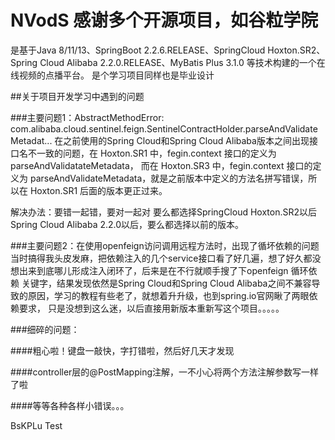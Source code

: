 # NVodS 感谢多个开源项目，如谷粒学院
是基于Java 8/11/13、SpringBoot 2.2.6.RELEASE、SpringCloud Hoxton.SR2、Spring Cloud Alibaba 2.2.0.RELEASE、MyBatis Plus 3.1.0
等技术构建的一个在线视频的点播平台。
是个学习项目同样也是毕业设计

##关于项目开发学习中遇到的问题

###主要问题1：AbstractMethodError: com.alibaba.cloud.sentinel.feign.SentinelContractHolder.parseAndValidateMetadat...
在之前使用的Spring Cloud和Spring Cloud Alibaba版本之间出现接口名不一致的问题，在 Hoxton.SR1 中，fegin.context 接口的定义为 parseAndValidatateMetadata，
而在 Hoxton.SR3 中，fegin.context 接口的定义为 parseAndValidateMetadata，就是之前版本中定义的方法名拼写错误，所以在 Hoxton.SR1 后面的版本更正过来。

解决办法：要错一起错，要对一起对  要么都选择SpringCloud Hoxton.SR2以后 Spring Cloud Alibaba 2.2.0以后，要么都选择以前的版本。

###主要问题2：在使用openfeign访问调用远程方法时，出现了循坏依赖的问题
当时搞得我头皮发麻，把依赖注入的几个service接口看了好几遍，想了好久都没想出来到底哪儿形成注入闭环了，后来是在不行就顺手搜了下openfeign 循环依赖
关键字，结果发现依然是Spring Cloud和Spring Cloud Alibaba之间不兼容导致的原因，学习的教程有些老了，就想着升升级，也到spring.io官网瞅了两眼依赖要求，
只是没想到这么迷，以后直接用新版本重新写这个项目。。。。。

###细碎的问题：

####粗心啦！键盘一敲快，字打错啦，然后好几天才发现

####controller层的@PostMapping注解，一不小心将两个方法注解参数写一样了啦

####等等各种各样小错误。。。

BsKPLu
Test
